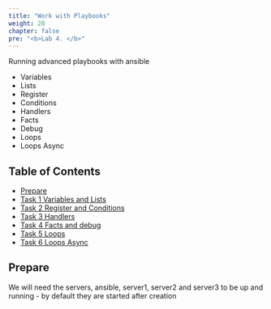 ```yaml
---
title: "Work with Playbooks"
weight: 20
chapter: false
pre: "<b>Lab 4. </b>"
---
```


Running advanced playbooks with ansible

* Variables
* Lists
* Register
* Conditions
* Handlers
* Facts
* Debug
* Loops
* Loops Async

## Table of Contents

- [Prepare](#prepare)
- [Task 1 Variables and Lists](#task-1-variables-and-lists)
- [Task 2 Register and Conditions](#task-2-register-and-conditions)
- [Task 3 Handlers](#task-3-handlers)
- [Task 4 Facts and debug](#task-4-facts-and-debug)
- [Task 5 Loops](#task-5-loops)
- [Task 6 Loops Async](#task-6-loops-async)

## Prepare

We will need the servers, ansible, server1, server2 and server3 to be up and running - by default they are started after creation
